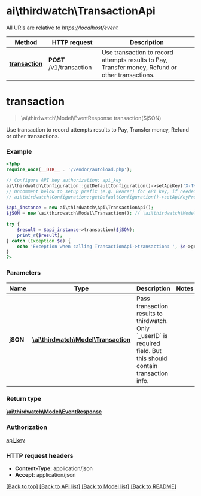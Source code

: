 # ai\thirdwatch\TransactionApi

All URIs are relative to *https://localhost/event*

Method | HTTP request | Description
------------- | ------------- | -------------
[**transaction**](TransactionApi.md#transaction) | **POST** /v1/transaction | Use transaction to record attempts results to Pay, Transfer money, Refund or other transactions.


# **transaction**
> \ai\thirdwatch\Model\EventResponse transaction($jSON)

Use transaction to record attempts results to Pay, Transfer money, Refund or other transactions.

### Example
```php
<?php
require_once(__DIR__ . '/vendor/autoload.php');

// Configure API key authorization: api_key
ai\thirdwatch\Configuration::getDefaultConfiguration()->setApiKey('X-THIRDWATCH-API-KEY', 'YOUR_API_KEY');
// Uncomment below to setup prefix (e.g. Bearer) for API key, if needed
// ai\thirdwatch\Configuration::getDefaultConfiguration()->setApiKeyPrefix('X-THIRDWATCH-API-KEY', 'Bearer');

$api_instance = new ai\thirdwatch\Api\TransactionApi();
$jSON = new \ai\thirdwatch\Model\Transaction(); // \ai\thirdwatch\Model\Transaction | Pass transaction results to thirdwatch. Only `_userID` is required field. But this should contain transaction info.

try {
    $result = $api_instance->transaction($jSON);
    print_r($result);
} catch (Exception $e) {
    echo 'Exception when calling TransactionApi->transaction: ', $e->getMessage(), PHP_EOL;
}
?>
```

### Parameters

Name | Type | Description  | Notes
------------- | ------------- | ------------- | -------------
 **jSON** | [**\ai\thirdwatch\Model\Transaction**](../Model/Transaction.md)| Pass transaction results to thirdwatch. Only &#x60;_userID&#x60; is required field. But this should contain transaction info. |

### Return type

[**\ai\thirdwatch\Model\EventResponse**](../Model/EventResponse.md)

### Authorization

[api_key](../../README.md#api_key)

### HTTP request headers

 - **Content-Type**: application/json
 - **Accept**: application/json

[[Back to top]](#) [[Back to API list]](../../README.md#documentation-for-api-endpoints) [[Back to Model list]](../../README.md#documentation-for-models) [[Back to README]](../../README.md)

